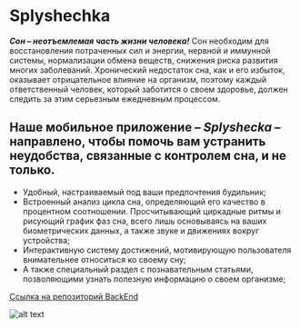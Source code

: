 # Splyshechka

***Сон – неотъемлемая часть жизни человека!*** Сон необходим для восстановления потраченных сил и энергии, нервной и иммунной системы, нормализации обмена веществ, снижения риска развития многих заболеваний. Хронический недостаток сна, как и его избыток, оказывает отрицательное влияние на организм, поэтому каждый ответственный человек, который заботится о своем здоровье, должен следить за этим серьезным ежедневным процессом.

## Наше мобильное приложение – _Splyshecka_ – направлено, чтобы помочь вам устранить неудобства, связанные с контролем сна, и не только.

-  Удобный, настраиваемый под ваши предпочтения будильник;
-  Встроенный анализ цикла сна, определяющий его качество в процентном соотношении. Просчитывающий циркадные ритмы и рисующий график фаз сна, всего лишь основываясь на ваших биометрических данных, а также звуке и движениях вокруг устройства;
-  Интерактивную систему достижений, мотивирующую пользователя внимательнее относиться ко своему сну;
-  А также специальный раздел с познавательным статьями, позволяющими узнать полезную информацию о своем организме;

[Ссылка на репозиторий BackEnd](https://github.com/Den0110/splyshechka_api) 

![alt text](https://drive.google.com/uc?export=view&id=1fCFrDWUwiCK6CVCQCrwWXthcldc-WYkC)

